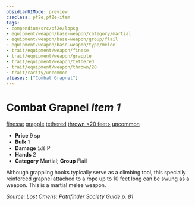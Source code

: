 ```yaml
---
obsidianUIMode: preview
cssclass: pf2e,pf2e-item
tags:
- compendium/src/pf2e/lopsg
- equipment/weapon/base-weapon/category/martial
- equipment/weapon/base-weapon/group/flail
- equipment/weapon/base-weapon/type/melee 
- trait/equipment/weapon/finese
- trait/equipment/weapon/grapple
- trait/equipment/weapon/tethered
- trait/equipment/weapon/thrown/20
- trait/rarity/uncommon
aliases: ["Combat Grapnel"]
---
```

# Combat Grapnel *Item 1*  
[finesse](finesse.md)  [grapple](rules/traits/grapple.md)  [tethered](tethered-b1.md)  [thrown <20 feet>](thrown.md)  [uncommon](uncommon.md)  

- **Price** 9 sp
- **Bulk** 1
- **Damage** `1d6` P
- **Hands** 2
- **Category** Martial; **Group** Flail 

Although grappling hooks typically serve as a climbing tool, this specially reinforced grapnel attached to a rope up to 10 feet long can be swung as a weapon. This is a martial melee weapon.

*Source: Lost Omens: Pathfinder Society Guide p. 81*